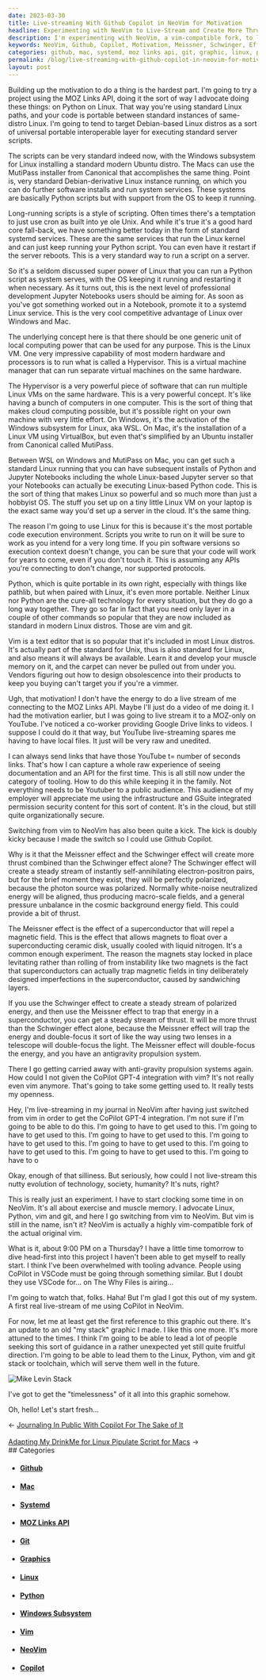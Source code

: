 ```yaml
---
date: 2023-03-30
title: Live-streaming With Github Copilot in NeoVim for Motivation
headline: Experimenting with NeoVim to Live-Stream and Create More Thrust with Linux, Python, Vim, and Git
description: I'm experimenting with NeoVim, a vim-compatible fork, to live-stream in my journal. I'm also exploring the Meissner and Schwinger effects to create more thrust. To achieve my goals, I'm using Linux, Python, Vim, and Git. I'm creating an updated graphic of my stack to help others succeed. Join me as I dive head-first into my project tomorrow.
keywords: NeoVim, Github, Copilot, Motivation, Meissner, Schwinger, Effects, Linux, Python, Vim, Git, MOZ Links API, Windows Subsystem, Linux, Canonical, Mac, Debian-derivative, systemd, Services, GPT-4, Integration, Live-streaming, Journal, Project, Graphic, Stack
categories: github, mac, systemd, moz links api, git, graphic, linux, python, windows subsystem, vim, neovim, copilot, services
permalink: /blog/live-streaming-with-github-copilot-in-neovim-for-motivation/
layout: post
---
```



Building up the motivation to do a thing is the hardest part. I'm going to try
a project using the MOZ Links API, doing it the sort of way I advocate doing
these things: on Python on Linux. That way you're using standard Linux paths,
and your code is portable between standard instances of same-distro Linux. I'm
going to tend to target Debian-based Linux distros as a sort of universal
portable interoperable layer for executing standard server scripts.

The scripts can be very standard indeed now, with the Windows subsystem for
Linux installing a standard modern Ubuntu distro. The Macs can use the MutiPass
installer from Canonical that accomplishes the same thing. Point is, very
standard Debian-derivative Linux instance running, on which you can do further
software installs and run system services. These systems are basically Python
scripts but with support from the OS to keep it running.

Long-running scripts is a style of scripting. Often times there's a temptation
to just use cron as built into ye ole Unix. And while it's true it's a good
hard core fall-back, we have something better today in the form of standard
systemd services. These are the same services that run the Linux kernel and can
just keep running your Python script. You can even have it restart if the
server reboots. This is a very standard way to run a script on a server.

So it's a seldom discussed super power of Linux that you can run a Python
script as system serves, with the OS keeping it running and restarting it when
necessary. As it turns out, this is the next level of professional development
Jupyter Notebooks users should be aiming for. As soon as you've got something
worked out in a Notebook, promote it to a systemd Linux service. This is the
very cool competitive advantage of Linux over Windows and Mac.

The underlying concept here is that there should be one generic unit of local
computing power that can be used for any purpose. This is the Linux VM. One
very impressive capability of most modern hardware and processors is to run
what is called a Hypervisor. This is a virtual machine manager that can run
separate virtual machines on the same hardware.

The Hypervisor is a very powerful piece of software that can run multiple Linux
VMs on the same hardware. This is a very powerful concept. It's like having a
bunch of computers in one computer. This is the sort of thing that makes cloud
computing possible, but it's possible right on your own machine with very
little effort. On Windows, it's the activation of the Windows subsystem for
Linux, aka WSL. On Mac, it's the installation of a Linux VM using VirtualBox,
but even that's simplified by an Ubuntu installer from Canonical called
MutiPass.

Between WSL on Windows and MutiPass on Mac, you can get such a standard Linux
running that you can have subsequent installs of Python and Jupyter Notebooks
including the whole Linux-based Jupyter server so that your Notebooks can
actually be executing Linux-based Python code. This is the sort of thing that
makes Linux so powerful and so much more than just a hobbyist OS. The stuff you
set up on a tiny little Linux VM on your laptop is the exact same way you'd set
up a server in the cloud. It's the same thing.

The reason I'm going to use Linux for this is because it's the most portable
code execution environment. Scripts you write to run on it will be sure to work
as you intend for a very long time. If you pin software versions so execution
context doesn't change, you can be sure that your code will work for years to
come, even if you don't touch it. This is assuming any APIs you're connecting
to don't change, nor supported protocols.

Python, which is quite portable in its own right, especially with things like
pathlib, but when paired with Linux, it's even more portable. Neither Linux nor
Python are the cure-all technology for every situation, but they do go a long
way together. They go so far in fact that you need only layer in a couple of
other commands so popular that they are now included as standard in modern
Linux distros. Those are vim and git.

Vim is a text editor that is so popular that it's included in most Linux
distros. It's actually part of the standard for Unix, thus is also standard for
Linux, and also means it will always be available. Learn it and develop your
muscle memory on it, and the carpet can never be pulled out from under you.
Vendors figuring out how to design obsolescence into their products to keep you
buying can't target you if you're a vimmer.

Ugh, that motivation! I don't have the energy to do a live stream of me
connecting to the MOZ Links API. Maybe I'll just do a video of me doing it. I
had the motivation earlier, but I was going to live stream it to a MOZ-only on
YouTube. I've noticed a co-worker providing Google Drive links to videos. I
suppose I could do it that way, but YouTube live-streaming spares me having to
have local files. It just will be very raw and unedited.

I can always send links that have those YouTube t= number of seconds links.
That's how I can capture a whole raw experience of seeing documentation and an
API for the first time. This is all still now under the category of tooling.
How to do this while keeping it in the family. Not everything needs to be
Youtuber to a public audience. This audience of my employer will appreciate me
using the infrastructure and GSuite integrated permission security content for
this sort of content. It's in the cloud, but still quite organizationally
secure.

Switching from vim to NeoVim has also been quite a kick. The kick is doubly
kicky because I made the switch so I could use Github Copilot.

Why is it that the Meissner effect and the Schwinger effect will create more
thrust combined than the Schwinger effect alone? The Schwinger effect will
create a steady stream of instantly self-annihilating electron-positron pairs,
but for the brief moment they exist, they will be perfectly polarized, because
the photon source was polarized. Normally white-noise neutralized energy will
be aligned, thus producing macro-scale fields, and a general pressure unbalance
in the cosmic background energy field. This could provide a bit of thrust.

The Meissner effect is the effect of a superconductor that will repel a
magnetic field. This is the effect that allows magnets to float over a
superconducting ceramic disk, usually cooled with liquid nitrogen. It's a
common enough experiment. The reason the magnets stay locked in place
levitating rather than rolling of from instability like two magnets is the fact
that superconductors can actually trap magnetic fields in tiny deliberately
designed imperfections in the superconductor, caused by sandwiching layers.

If you use the Schwinger effect to create a steady stream of polarized energy,
and then use the Meissner effect to trap that energy in a superconductor, you
can get a steady stream of thrust. It will be more thrust than the Schwinger
effect alone, because the Meissner effect will trap the energy and double-focus
it sort of like the way using two lenses in a telescope will double-focus the
light. The Meissner effect will double-focus the energy, and you have an
antigravity propulsion system.

There I go getting carried away with anti-gravity propulsion systems again. How
could I not given the CoPilot GPT-4 integration with vim? It's not really even
vim anymore. That's going to take some getting used to. It really tests my
openness.

Hey, I'm live-streaming in my journal in NeoVim after having just switched from
vim in order to get the CoPilot GPT-4 integration. I'm not sure if I'm going to
be able to do this. I'm going to have to get used to this. I'm going to have to
get used to this. I'm going to have to get used to this. I'm going to have to
get used to this. I'm going to have to get used to this. I'm going to have to
get used to this. I'm going to have to get used to this. I'm going to have to
o

Okay, enough of that silliness. But seriously, how could I not live-stream this
nutty evolution of technology, society, humanity? It's nuts, right?

This is really just an experiment. I have to start clocking some time in on
NeoVim. It's all about exercise and muscle memory. I advocate Linux, Python,
vim and git, and here I go switching from vim to NeoVim. But vim is still in
the name, isn't it? NeoVim is actually a highly vim-compatible fork of the
actual original vim.

What is it, about 9:00 PM on a Thursday? I have a little time tomorrow to dive
head-first into this project I haven't been able to get myself to really start.
I think I've been overwhelmed with tooling advance. People using CoPilot in
VSCode must be going through something similar. But I doubt they use VSCode
for... on The Why Files is airing...

I'm going to watch that, folks. Haha! But I'm glad I got this out of my
system. A first real live-stream of me using CoPilot in NeoVim.

For now, let me at least get the first reference to this graphic out there.
It's an update to an old "my stack" graphic I made. I like this one more. It's
more attuned to the times. I think I'm going to be able to lead a lot of people
seeking this sort of guidance in a rather unexpected yet still quite fruitful
direction. I'm going to be able to lead them to the Linux, Python, vim and git
stack or toolchain, which will serve them well in the future.

![Mike Levin Stack](/assets/images/Mike-Levin-Stack.JPG)

I've got to get the "timelessness" of it all into this graphic somehow.

Oh, hello! Let's start fresh...


<div class="post-nav"><div class="post-nav-prev"><span class="arrow">&larr;&nbsp;</span><a href="/blog/journaling-in-public-with-copilot-for-the-sake-of-it">Journaling In Public With Copilot For The Sake of It</a></div> &nbsp; <div class="post-nav-next"><a href="/blog/adapting-my-drinkme-for-linux-pipulate-script-for-macs">Adapting My DrinkMe for Linux Pipulate Script for Macs</a><span class="arrow">&nbsp;&rarr;</span></div></div>
## Categories

<ul>
<li><h4><a href='/github/'>Github</a></h4></li>
<li><h4><a href='/mac/'>Mac</a></h4></li>
<li><h4><a href='/systemd/'>Systemd</a></h4></li>
<li><h4><a href='/moz-links-api/'>MOZ Links API</a></h4></li>
<li><h4><a href='/git/'>Git</a></h4></li>
<li><h4><a href='/graphic/'>Graphics</a></h4></li>
<li><h4><a href='/linux/'>Linux</a></h4></li>
<li><h4><a href='/python/'>Python</a></h4></li>
<li><h4><a href='/windows-subsystem/'>Windows Subsystem</a></h4></li>
<li><h4><a href='/vim/'>Vim</a></h4></li>
<li><h4><a href='/neovim/'>NeoVim</a></h4></li>
<li><h4><a href='/copilot/'>Copilot</a></h4></li></ul>